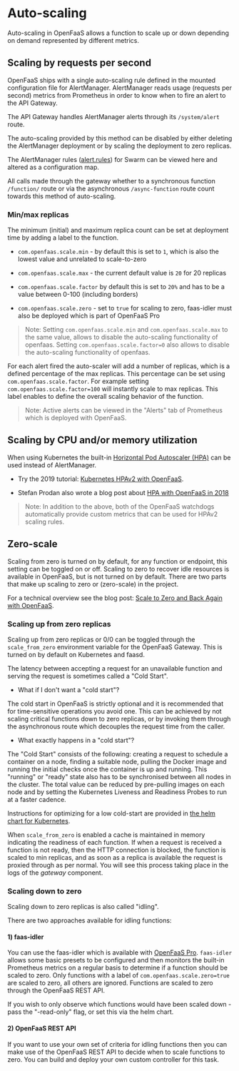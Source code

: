 # Auto-scaling

Auto-scaling in OpenFaaS allows a function to scale up or down depending on demand represented by different metrics.

## Scaling by requests per second

OpenFaaS ships with a single auto-scaling rule defined in the mounted configuration file for AlertManager. AlertManager reads usage (requests per second) metrics from Prometheus in order to know when to fire an alert to the API Gateway.

The API Gateway handles AlertManager alerts through its `/system/alert` route.

The auto-scaling provided by this method can be disabled by either deleting the AlertManager deployment or by scaling the deployment to zero replicas.

The AlertManager rules ([alert.rules](https://github.com/openfaas/faas/blob/master/prometheus/alert.rules.yml)) for Swarm can be viewed here and altered as a configuration map.

All calls made through the gateway whether to a synchronous function `/function/` route or via the asynchronous `/async-function` route count towards this method of auto-scaling.

### Min/max replicas

The minimum (initial) and maximum replica count can be set at deployment time by adding a label to the function.

* `com.openfaas.scale.min` - by default this is set to `1`, which is also the lowest value and unrelated to scale-to-zero

* `com.openfaas.scale.max` - the current default value is `20` for 20 replicas

* `com.openfaas.scale.factor` by default this is set to `20%` and has to be a value between 0-100 (including borders)

* `com.openfaas.scale.zero` - set to `true` for scaling to zero, faas-idler must also be deployed which is part of OpenFaaS Pro

> Note: 
Setting `com.openfaas.scale.min` and `com.openfaas.scale.max` to the same value, allows to disable the auto-scaling functionality of openfaas. 
Setting `com.openfaas.scale.factor=0` also allows to disable the auto-scaling functionality of openfaas.

For each alert fired the auto-scaler will add a number of replicas, which is a defined percentage of the max replicas. This percentage can be set using `com.openfaas.scale.factor`. For example setting `com.openfaas.scale.factor=100` will instantly scale to max replicas. This label enables to define the overall scaling behavior of the function.

> Note: Active alerts can be viewed in the "Alerts" tab of Prometheus which is deployed with OpenFaaS.

## Scaling by CPU and/or memory utilization

When using Kubernetes the built-in [Horizontal Pod Autoscaler (HPA)](https://kubernetes.io/docs/tasks/run-application/horizontal-pod-autoscale/) can be used instead of AlertManager.

* Try the 2019 tutorial: [Kubernetes HPAv2 with OpenFaaS](/tutorials/kubernetes-hpa/).

* Stefan Prodan also wrote a blog post about [HPA with OpenFaaS in 2018](https://stefanprodan.com/2018/kubernetes-scaleway-baremetal-arm-terraform-installer/#horizontal-pod-autoscaling)

> Note: In addition to the above, both of the OpenFaaS watchdogs automatically provide custom metrics that can be used for HPAv2 scaling rules.

## Zero-scale

Scaling from zero is turned on by default, for any function or endpoint, this setting can be toggled on or off. Scaling to zero to recover idle resources is available in OpenFaaS, but is not turned on by default. There are two parts that make up scaling to zero or (zero-scale) in the project.

For a technical overview see the blog post: [Scale to Zero and Back Again with OpenFaaS](https://www.openfaas.com/blog/zero-scale/).

### Scaling up from zero replicas

Scaling up from zero replicas or 0/0 can be toggled through the `scale_from_zero` environment variable for the OpenFaaS Gateway. This is turned on by default on Kubernetes and faasd.

The latency between accepting a request for an unavailable function and serving the request is sometimes called a "Cold Start".

* What if I don't want a "cold start"?

The cold start in OpenFaaS is strictly optional and it is recommended that for time-sensitive operations you avoid one. This can be achieved by not scaling critical functions down to zero replicas, or by invoking them through the asynchronous route which decouples the request time from the caller.

* What exactly happens in a "cold start"?

The "Cold Start" consists of the following: creating a request to schedule a container on a node, finding a suitable node, pulling the Docker image and running the initial checks once the container is up and running. This "running" or "ready" state also has to be synchronised between all nodes in the cluster. The total value can be reduced by pre-pulling images on each node and by setting the Kubernetes Liveness and Readiness Probes to run at a faster cadence.

Instructions for optimizing for a low cold-start are provided in [the helm chart for Kubernetes](https://github.com/openfaas/faas-netes/tree/master/chart/openfaas).

When `scale_from_zero` is enabled a cache is maintained in memory indicating the readiness of each function. If when a request is received a function is not ready, then the HTTP connection is blocked, the function is scaled to min replicas, and as soon as a replica is available the request is proxied through as per normal. You will see this process taking place in the logs of the *gateway* component.

### Scaling down to zero

Scaling down to zero replicas is also called "idling".

There are two approaches available for idling functions:

#### 1) faas-idler

You can use the faas-idler which is available with [OpenFaaS Pro](https://openfaas.com/support). `faas-idler` allows some basic presets to be configured and then monitors the built-in Prometheus metrics on a regular basis to determine if a function should be scaled to zero. Only functions with a label of `com.openfaas.scale.zero=true` are scaled to zero, all others are ignored. Functions are scaled to zero through the OpenFaaS REST API.

If you wish to only observe which functions would have been scaled down - pass the "-read-only" flag, or set this via the helm chart.

#### 2) OpenFaaS REST API

If you want to use your own set of criteria for idling functions then you can make use of the OpenFaaS REST API to decide when to scale functions to zero. You can build and deploy your own custom controller for this task.

